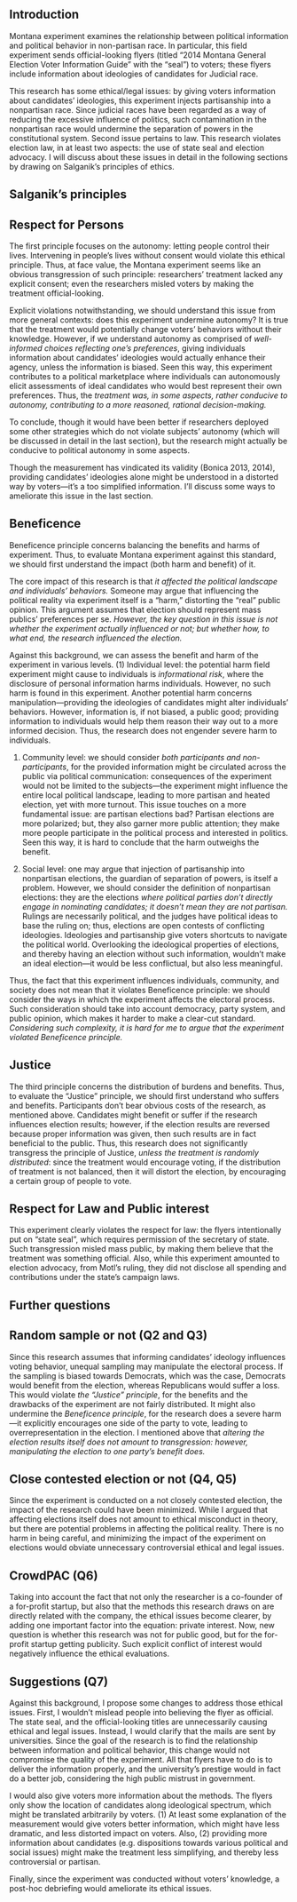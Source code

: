 Introduction
------------

Montana experiment examines the relationship between political
information and political behavior in non-partisan race. In particular,
this field experiment sends official-looking flyers (titled “2014
Montana General Election Voter Information Guide” with the “seal”) to
voters; these flyers include information about ideologies of candidates
for Judicial race.

This research has some ethical/legal issues: by giving voters
information about candidates’ ideologies, this experiment injects
partisanship into a nonpartisan race. Since judicial races have been
regarded as a way of reducing the excessive influence of politics, such
contamination in the nonpartisan race would undermine the separation of
powers in the constitutional system. Second issue pertains to law. This
research violates election law, in at least two aspects: the use of
state seal and election advocacy. I will discuss about these issues in
detail in the following sections by drawing on Salganik’s principles of
ethics.

Salganik’s principles
---------------------

Respect for Persons
-------------------

The first principle focuses on the autonomy: letting people control
their lives. Intervening in people’s lives without consent would violate
this ethical principle. Thus, at face value, the Montana experiment
seems like an obvious transgression of such principle: researchers’
treatment lacked any explicit consent; even the researchers misled
voters by making the treatment official-looking.

Explicit violations notwithstanding, we should understand this issue
from more general contexts: does this experiment undermine autonomy? It
is true that the treatment would potentially change voters’ behaviors
without their knowledge. However, if we understand autonomy as comprised
of *well-informed choices reflecting one’s preferences*, giving
individuals information about candidates’ ideologies would actually
enhance their agency, unless the information is biased. Seen this way,
this experiment contributes to a political marketplace where individuals
can autonomously elicit assessments of ideal candidates who would best
represent their own preferences. Thus, the *treatment was, in some
aspects, rather conducive to autonomy, contributing to a more reasoned,
rational decision-making.*

To conclude, though it would have been better if researchers deployed
some other strategies which do not violate subjects’ autonomy (which
will be discussed in detail in the last section), but the research might
actually be conducive to political autonomy in some aspects.

Though the measurement has vindicated its validity (Bonica 2013, 2014),
providing candidates’ ideologies alone might be understood in a
distorted way by voters—it’s a too simplified information. I’ll discuss
some ways to ameliorate this issue in the last section.

Beneficence
-----------

Beneficence principle concerns balancing the benefits and harms of
experiment. Thus, to evaluate Montana experiment against this standard,
we should first understand the impact (both harm and benefit) of it.

The core impact of this research is that *it affected the political
landscape and individuals’ behaviors.* Someone may argue that
influencing the political reality via experiment itself is a “harm,”
distorting the “real” public opinion. This argument assumes that
election should represent mass publics’ preferences per se. *However,
the key question in this issue is not whether the experiment actually
influenced or not; but whether how, to what end, the research influenced
the election.*

Against this background, we can assess the benefit and harm of the
experiment in various levels. (1) Individual level: the potential harm
field experiment might cause to individuals is *informational risk*,
where the disclosure of personal information harms individuals. However,
no such harm is found in this experiment. Another potential harm
concerns manipulation—providing the ideologies of candidates might alter
individuals’ behaviors. However, information is, if not biased, a public
good; providing information to individuals would help them reason their
way out to a more informed decision. Thus, the research does not
engender severe harm to individuals.

1.  Community level: we should consider *both participants and
    non-participants*, for the provided information might be circulated
    across the public via political communication: consequences of the
    experiment would not be limited to the subjects—the experiment might
    influence the entire local political landscape, leading to more
    partisan and heated election, yet with more turnout. This issue
    touches on a more fundamental issue: are partisan elections bad?
    Partisan elections are more polarized; but, they also garner more
    public attention; they make more people participate in the political
    process and interested in politics. Seen this way, it is hard to
    conclude that the harm outweighs the benefit.

2.  Social level: one may argue that injection of partisanship into
    nonpartisan elections, the guardian of separation of powers, is
    itself a problem. However, we should consider the definition of
    nonpartisan elections: they are the elections *where political
    parties don’t directly engage in nominating candidates; it doesn’t
    mean they are not partisan.* Rulings are necessarily political, and
    the judges have political ideas to base the ruling on; thus,
    elections are open contests of conflicting ideologies. Ideologies
    and partisanship give voters shortcuts to navigate the political
    world. Overlooking the ideological properties of elections, and
    thereby having an election without such information, wouldn’t make
    an ideal election—it would be less conflictual, but also less
    meaningful.

Thus, the fact that this experiment influences individuals, community,
and society does not mean that it violates Beneficence principle: we
should consider the ways in which the experiment affects the electoral
process. Such consideration should take into account democracy, party
system, and public opinion, which makes it harder to make a clear-cut
standard. *Considering such complexity, it is hard for me to argue that
the experiment violated Beneficence principle.*

Justice
-------

The third principle concerns the distribution of burdens and benefits.
Thus, to evaluate the “Justice” principle, we should first understand
who suffers and benefits. Participants don’t bear obvious costs of the
research, as mentioned above. Candidates might benefit or suffer if the
research influences election results; however, if the election results
are reversed because proper information was given, then such results are
in fact beneficial to the public. Thus, this research does not
significantly transgress the principle of Justice, *unless the treatment
is randomly distributed*: since the treatment would encourage voting, if
the distribution of treatment is not balanced, then it will distort the
election, by encouraging a certain group of people to vote.

Respect for Law and Public interest
-----------------------------------

This experiment clearly violates the respect for law: the flyers
intentionally put on “state seal”, which requires permission of the
secretary of state. Such transgression misled mass public, by making
them believe that the treatment was something official. Also, while this
experiment amounted to election advocacy, from Motl’s ruling, they did
not disclose all spending and contributions under the state’s campaign
laws.

Further questions
-----------------

Random sample or not (Q2 and Q3)
--------------------------------

Since this research assumes that informing candidates’ ideology
influences voting behavior, unequal sampling may manipulate the
electoral process. If the sampling is biased towards Democrats, which
was the case, Democrats would benefit from the election, whereas
Republicans would suffer a loss. This would violate *the “Justice”
principle*, for the benefits and the drawbacks of the experiment are not
fairly distributed. It might also undermine the *Beneficence principle*,
for the research does a severe harm—it explicitly encourages one side of
the party to vote, leading to overrepresentation in the election. I
mentioned above that *altering the election results itself does not
amount to transgression: however, manipulating the election to one
party’s benefit does.*

Close contested election or not (Q4, Q5)
----------------------------------------

Since the experiment is conducted on a not closely contested election,
the impact of the research could have been minimized. While I argued
that affecting elections itself does not amount to ethical misconduct in
theory, but there are potential problems in affecting the political
reality. There is no harm in being careful, and minimizing the impact of
the experiment on elections would obviate unnecessary controversial
ethical and legal issues.

CrowdPAC (Q6)
-------------

Taking into account the fact that not only the researcher is a
co-founder of a for-profit startup, but also that the methods this
research draws on are directly related with the company, the ethical
issues become clearer, by adding one important factor into the equation:
private interest. Now, new question is whether this research was not for
public good, but for the for-profit startup getting publicity. Such
explicit conflict of interest would negatively influence the ethical
evaluations.

Suggestions (Q7)
----------------

Against this background, I propose some changes to address those ethical
issues. First, I wouldn’t mislead people into believing the flyer as
official. The state seal, and the official-looking titles are
unnecessarily causing ethical and legal issues. Instead, I would clarify
that the mails are sent by universities. Since the goal of the research
is to find the relationship between information and political behavior,
this change would not compromise the quality of the experiment. All that
flyers have to do is to deliver the information properly, and the
university’s prestige would in fact do a better job, considering the
high public mistrust in government.

I would also give voters more information about the methods. The flyers
only show the location of candidates along ideological spectrum, which
might be translated arbitrarily by voters. (1) At least some explanation
of the measurement would give voters better information, which might
have less dramatic, and less distorted impact on voters. Also, (2)
providing more information about candidates (e.g. dispositions towards
various political and social issues) might make the treatment less
simplifying, and thereby less controversial or partisan.

Finally, since the experiment was conducted without voters’ knowledge, a
post-hoc debriefing would ameliorate its ethical issues.
